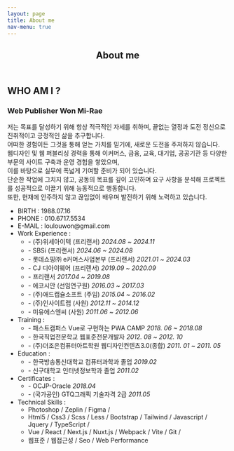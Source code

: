 ```yaml
---
layout: page
title: About me
nav-menu: true
---
```


<!-- Main -->
<div id="main" class="alt">

<!-- One -->
<section id="one">
	<div class="inner">
		<header class="major">
			<h1>About me</h1>
		</header>                
		<div class="about-box">
            <h2>WHO AM I ?</h2>
            <h3>Web Publisher <span>Won Mi-Rae</span></h3>
            <p class="txt">
             저는 목표를 달성하기 위해 항상 적극적인 자세를 취하며, 끝없는 열정과 도전 정신으로 진취적이고 긍정적인 삶을 추구합니다.<br>
             어떠한 경험이든 그것을 통해 얻는 가치를 믿기에, 새로운 도전을 주저하지 않습니다.<br>
             웹디자인 및 웹 퍼블리싱 경력을 통해 이커머스, 금융, 교육, 대기업, 공공기관 등 다양한 부문의 사이트 구축과 운영 경험을 쌓았으며,<br>
             이를 바탕으로 실무에 폭넓게 기여할 준비가 되어 있습니다.<br>
             단순한 작업에 그치지 않고, 공동의 목표를 깊이 고민하며 요구 사항을 분석해 프로젝트를 성공적으로 이끌기 위해 능동적으로 행동합니다.<br>
             또한, 현재에 안주하지 않고 끊임없이 배우며 발전하기 위해 노력하고 있습니다.
            </p>       
            <ul class="profile-box">
                <li><span>BIRTH :</span> 1988.07.16</li>
                <li><span>PHONE :</span> 010.6717.5534</li>
                <li><span>E-MAIL :</span> loulouwon@gmail.com</li>
                <li><span>Work Experience :</span>
                    <ul>
                        <li>- (주)위세아이텍 (프리랜서) <em>2024.08 ~ 2024.11</em></li>
                        <li>- SBSi (프리랜서) <em>2024.06 ~ 2024.08</em></li>
                        <li>- 롯데쇼핑㈜ e커머스사업본부 (프리랜서) <em>2021.01 ~ 2024.03</em></li>
                        <li>- CJ 디아이웨어 (프리랜서) <em>2019.09 ~ 2020.09</em></li>
                        <li>- 프리랜서 <em>2017.04 ~ 2019.08</em></li>
                        <li>- 에코시안 (선임연구원) <em>2016.03 ~ 2017.03</em></li>
                        <li>- (주)애드캡슐소프트 (주임) <em>2015.04 ~ 2016.02</em></li>
                        <li>- (주)인사이트랩 (사원) <em>2012.11 ~ 2014.12</em></li>
                        <li>- 미유에스엔씨 (사원) <em>2011.06 ~ 2012.06</em></li>
                    </ul>
                </li>
                <li><span>Training :</span>
                    <ul>
                        <li>- 패스트캠퍼스 Vue로 구현하는 PWA CAMP <em>2018. 06 ~ 2018.08</em></li>
                        <li>- 한국직업전문학교 웹표준전문개발자 <em>2012. 08 ~ 2012. 10</em></li>
                        <li>- (주)더조은컴퓨터아트학원 웹디자인컨텐츠3.0(종합) <em>2011. 01 ~ 2011. 05</em></li>
                    </ul>
                </li>
                <li><span>Education :</span>
                    <ul>
                        <li>- 한국방송통신대학교 컴퓨터과학과 졸업 <em>2019.02</em></li>
                        <li>- 신구대학교 인터넷정보학과 졸업 <em>2011.02</em></li>
                    </ul>
                </li>
                <li><span>Certificates :</span>
                    <ul>
                        <li>- OCJP-Oracle <em>2018.04</em></li>
                        <li>- (국가공인) GTQ그래픽 기술자격 2급 <em>2011.05</em></li>
                    </ul>
                </li>
                <li><span class="txt-org">Technical Skills :</span>
                    <ul>
                        <li>Photoshop / Zeplin / Figma / </li>
                        <li>Html5 / Css3 / Scss / Less / Bootstrap / Tailwind / Javascript / Jquery / TypeScript /  </li>
                        <li>Vue / React / Next.js / Nuxt.js / Webpack / Vite / Git /</li>
                        <li>웹표준 / 웹접근성 / Seo / Web Performance</li>
                    </ul>
                </li>
            </ul>           
        </div>
    </div>
</section>

</div>
